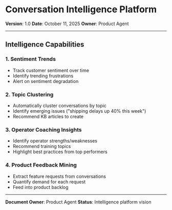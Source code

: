 # Conversation Intelligence Platform

**Version**: 1.0
**Date**: October 11, 2025
**Owner**: Product Agent

---

## Intelligence Capabilities

### 1. Sentiment Trends

- Track customer sentiment over time
- Identify trending frustrations
- Alert on sentiment degradation

### 2. Topic Clustering

- Automatically cluster conversations by topic
- Identify emerging issues ("shipping delays up 40% this week")
- Recommend KB articles to create

### 3. Operator Coaching Insights

- Identify operator strengths/weaknesses
- Recommend training topics
- Highlight best practices from top performers

### 4. Product Feedback Mining

- Extract feature requests from conversations
- Quantify demand for each request
- Feed into product backlog

---

**Document Owner**: Product Agent
**Status**: Intelligence platform vision
